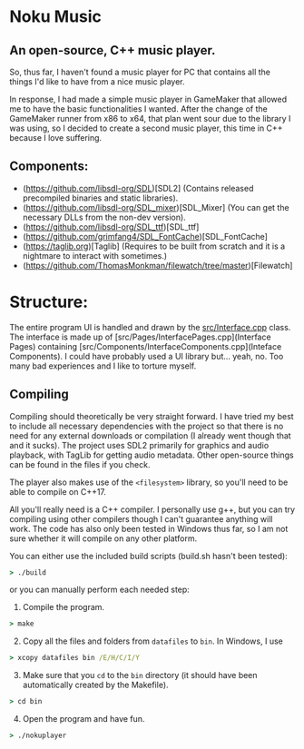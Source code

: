 # Noku Music
## An open-source, C++ music player.

So, thus far, I haven't found a music player for PC that contains all the things I'd like to have from a nice music player.

In response, I had made a simple music player in GameMaker that allowed me to have the basic functionalities I wanted. After the change of the GameMaker runner from x86 to x64, that plan went sour due to the library I was using, so I decided to create a second music player, this time in C++ because I love suffering.

## Components:
- (https://github.com/libsdl-org/SDL)[SDL2] (Contains released precompiled binaries and static libraries).
- (https://github.com/libsdl-org/SDL_mixer)[SDL_Mixer] (You can get the necessary DLLs from the non-dev version).
- (https://github.com/libsdl-org/SDL_ttf)[SDL_ttf]
- (https://github.com/grimfang4/SDL_FontCache)[SDL_FontCache]
- (https://taglib.org)[Taglib] (Requires to be built from scratch and it is a nightmare to interact with sometimes.)
- (https://github.com/ThomasMonkman/filewatch/tree/master)[Filewatch]

# Structure:
The entire program UI is handled and drawn by the [src/Interface.cpp](Interface) class. The interface is made up of [src/Pages/InterfacePages.cpp](Interface Pages) containing [src/Components/InterfaceComponents.cpp](Inteface Components).
I could have probably used a UI library but... yeah, no. Too many bad experiences and I like to torture myself.

## Compiling
Compiling should theoretically be very straight forward. I have tried my best to include all necessary dependencies with the project so that there is no need for any external downloads or compilation (I already went though that and it sucks).
The project uses SDL2 primarily for graphics and audio playback, with TagLib for getting audio metadata. Other open-source things can be found in the files if you check.

The player also makes use of the ``<filesystem>`` library, so you'll need to be able to compile on C++17.

All you'll really need is a C++ compiler. I personally use g++, but you can try compiling using other compilers though I can't guarantee anything will work. The code has also only been tested in Windows thus far, so I am not sure whether it will compile on any other platform.

You can either use the included build scripts (build.sh hasn't been tested):
```bat
> ./build
```
or you can manually perform each needed step:
1. Compile the program.
```bat
> make
```
2. Copy all the files and folders from `datafiles` to `bin`. In Windows, I use
```bat
> xcopy datafiles bin /E/H/C/I/Y
```
3. Make sure that you ``cd`` to the ``bin`` directory (it should have been automatically created by the Makefile).
```bat
> cd bin
```
4. Open the program and have fun.
```bat
> ./nokuplayer
```
